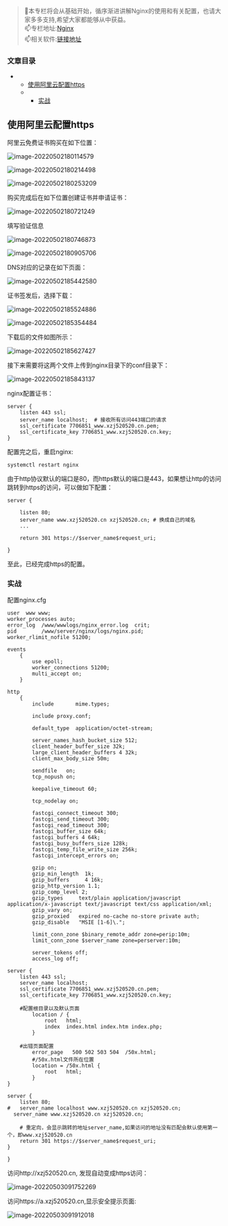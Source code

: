  

> 🌱本专栏将会从基础开始，循序渐进讲解Nginx的使用和有关配置，也请大家多多支持,希望大家都能够从中获益。  
> 📫专栏地址:[Nginx](https://blog.csdn.net/learning_xzj/category_11792194.html)  
> 📫相关软件:[链接地址](https://pan.baidu.com/s/12VmjEzxEKeiwrONceaWguA?pwd=aaaa)

### 文章目录

*   *   [使用阿里云配置https](#https_5)
    *   *   [实战](#_76)
    

使用阿里云配置https
------------

阿里云免费证书购买在如下位置：

![image-20220502180114579](https://gitlab.com/apzs/image/-/raw/master/image/75623dc67cb36f649da95b78a7f74f99.png)

![image-20220502180214498](https://gitlab.com/apzs/image/-/raw/master/image/bd00fb70abe129333354572c660fb670.png)

![image-20220502180253209](https://gitlab.com/apzs/image/-/raw/master/image/2c71e7a6c02cabfde45431ed5a55ab77.png)

购买完成后在如下位置创建证书并申请证书：

![image-20220502180721249](https://gitlab.com/apzs/image/-/raw/master/image/4fbf13f6e0e98049133f5d77a2f1400c.png)

填写验证信息

![image-20220502180746873](https://gitlab.com/apzs/image/-/raw/master/image/cf354daaeb3d26dffd0ec61949124689.png)

![image-20220502180905706](https://gitlab.com/apzs/image/-/raw/master/image/a0ebc865297fab463b6614082bfecbfb.png)

DNS对应的记录在如下页面：

![image-20220502185442580](https://gitlab.com/apzs/image/-/raw/master/image/6001a15ab5c5306a07fc66f0cb553a0c.png)

证书签发后，选择下载：

![image-20220502185524886](https://gitlab.com/apzs/image/-/raw/master/image/916f5f7fd55308cd17034fc78b01f213.png)

![image-20220502185354484](https://gitlab.com/apzs/image/-/raw/master/image/303201c7b58e2977a24a0e7982935a9e.png)

下载后的文件如图所示：

![image-20220502185627427](https://gitlab.com/apzs/image/-/raw/master/image/46f5beab54d365cf6b2187c80eb607ae.png)

接下来需要将这两个文件上传到nginx目录下的conf目录下：

![image-20220502185843137](https://gitlab.com/apzs/image/-/raw/master/image/3c3b6a8a0d6cbdbfda5f446295d280b5.png)

nginx配置证书：

```nginx
server {
	listen 443 ssl;
	server_name localhost;  # 接收所有访问443端口的请求
	ssl_certificate 7706851_www.xzj520520.cn.pem;
	ssl_certificate_key 7706851_www.xzj520520.cn.key;
}
```


配置完之后，重启nginx:

```nginx
systemctl restart nginx
```


由于http协议默认的端口是80，而https默认的端口是443，如果想让http的访问跳转到https的访问，可以做如下配置：

```nginx
server {

	listen 80;
	server_name www.xzj520520.cn xzj520520.cn; # 换成自己的域名
	...

	return 301 https://$server_name$request_uri;	

}
```


至此，已经完成https的配置。

### 实战

配置nginx.cfg

```nginx
user  www www;
worker_processes auto;
error_log  /www/wwwlogs/nginx_error.log  crit;
pid        /www/server/nginx/logs/nginx.pid;
worker_rlimit_nofile 51200;

events
    {
        use epoll;
        worker_connections 51200;
        multi_accept on;
    }

http
    {
        include       mime.types;

		include proxy.conf;

        default_type  application/octet-stream;

        server_names_hash_bucket_size 512;
        client_header_buffer_size 32k;
        large_client_header_buffers 4 32k;
        client_max_body_size 50m;

        sendfile   on;
        tcp_nopush on;

        keepalive_timeout 60;

        tcp_nodelay on;

        fastcgi_connect_timeout 300;
        fastcgi_send_timeout 300;
        fastcgi_read_timeout 300;
        fastcgi_buffer_size 64k;
        fastcgi_buffers 4 64k;
        fastcgi_busy_buffers_size 128k;
        fastcgi_temp_file_write_size 256k;
		fastcgi_intercept_errors on;

        gzip on;
        gzip_min_length  1k;
        gzip_buffers     4 16k;
        gzip_http_version 1.1;
        gzip_comp_level 2;
        gzip_types     text/plain application/javascript application/x-javascript text/javascript text/css application/xml;
        gzip_vary on;
        gzip_proxied   expired no-cache no-store private auth;
        gzip_disable   "MSIE [1-6]\.";

        limit_conn_zone $binary_remote_addr zone=perip:10m;
		limit_conn_zone $server_name zone=perserver:10m;

        server_tokens off;
        access_log off;

server {
	listen 443 ssl;
	server_name localhost;  
	ssl_certificate 7706851_www.xzj520520.cn.pem;
	ssl_certificate_key 7706851_www.xzj520520.cn.key;
	
	#配置根目录以及默认页面
        location / {
            root   html;
            index  index.html index.htm index.php;
        }

	#出错页面配置
        error_page   500 502 503 504  /50x.html;
        #/50x.html文件所在位置
        location = /50x.html {
            root   html;
        }
}

server {
	listen 80;
# 	server_name localhost www.xzj520520.cn xzj520520.cn; 
  server_name www.xzj520520.cn xzj520520.cn;

	# 重定向，会显示跳转的地址server_name,如果访问的地址没有匹配会默认使用第一个，即www.xzj520520.cn
	return 301 https://$server_name$request_uri;	
}

}
```


访问http://xzj520520.cn, 发现自动变成https访问：

![image-20220503091752269](https://gitlab.com/apzs/image/-/raw/master/image/debc77dd0c49471f9e9a2673179a2768.png)

访问https://a.xzj520520.cn,显示安全提示页面:

![image-20220503091912018](https://gitlab.com/apzs/image/-/raw/master/image/2b5395b8525d0e8d2b4cb517da2c3680.png)
